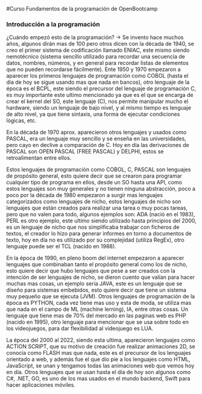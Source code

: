 #Curso Fundamentos de la programación de OpenBootcamp

### Introducción a la programación

¿Cuándo empezó esto de la programación? -> Se invento hace muchos años, algunos dirán mas de 100 pero otros dicen con la década de 1940, se creo el primer sistema de codificación llamado ENIAC, este mismo siendo nemotécnico (sistema sencillo utilizado para recordar una secuencia de datos, nombres, números, y en general para recordar listas de elementos que no pueden recordarse fácilmente). Ente 1950 y 1970 empezaron a aparecer los primeros lenguajes de programación como COBOL (hasta el día de hoy se sigue usando mas que nada en bancos), otro lenguaje de la época es el BCPL, este siendo el precursor del lenguaje de programación C, es muy importante este ultimo mencionado ya que es el que se encarga de crear el kernel del SO, este lenguaje (C), nos permite manipular mucho el hardware, siendo un lenguaje de bajo nivel, y al mismo tiempo es lenguaje de alto nivel, ya que tiene sintaxis, una forma de ejecutar condiciones lógicas, etc.

En la década de 1970 aprox. aparecieron otros lenguajes y usados como PASCAL, era un lenguaje muy sencillo y se enseña en las universidades, pero cayo en declive a comparación de C. Hoy en día las derivaciones de PASCAL son OPEN PASCAL (FREE PASCAL) y DELPHI, estos se retroalimentan entre ellos.

Estos lenguajes de programación como COBOL, C, PASCAL son lenguajes de propósito general, esto quiere decir que se crearon para programar cualquier tipo de programa en ellos, desde un SO hasta una API, como estos lenguajes son muy generales y no tienen ninguna abstracción, poco a poco por la década de 1980 empezaron a surgir mas lenguajes categorizados como lenguajes de nicho, estos lenguajes de nicho son lenguajes que están creados para realizar una tarea o muy pocas tareas, pero que no valen para todo, algunos ejemplos son: ADA (nació en el 1983), PERL es otro ejemplo, este ultimo siendo utilizado hasta principios del 2000, es un lenguaje de nicho que nos simplificaba trabajar con ficheros de textos, el creador lo hizo para generar informes en torno a documentos de texto, hoy en día no es utilizado por su complejidad (utiliza RegEx), otro lenguaje puede ser el TCL (nacido en 1988).

En la época de 1990, en pleno boom del internet empezaron a aparecer lenguajes que combinaban tanto el propósito general como los de nicho, esto quiere decir que hubo lenguajes que pese a ser creados con la intención de ser lenguajes de nicho, se dieron cuento que valían para hacer muchas mas cosas, un ejemplo seria JAVA, este es un lenguaje que se diseño para sistemas embebidos, esto quiere decir que tiene un sistema muy pequeño que se ejecuta (JVM). Otros lenguajes de programación de la época es PYTHON, cada vez tiene mas uso y esta de moda, se utiliza mas que nada en el campo de ML (machine lerning), IA, entre otras cosas. Un lenguaje que tiene mas de 70% del mercado en las paginas web es PHP (nacido en 1995), otro lenguaje para mencionar que se usa sobre todo en los videojuegos, para dar flexibilidad al videojuego es LUA.

La época del 2000 al 2022, siendo esta ultima, aparecieron lenguajes como ACTION SCRIPT, que su motivo de creación fue realizar animaciones 2D, se conocía como FLASH mas que nada, este es el precursor de los lenguajes orientado a web, y además fue el que dio pie a los lenguajes como HTML, JavaScript, se unan y tengamos todas las animaciones web que vemos hoy en día. Otros lenguajes que se usan hasta el día de hoy son algunos como C#, .NET, GO, es uno de los mas usados en el mundo backend, Swift para hacer aplicaciones móviles.


